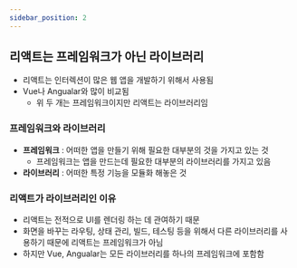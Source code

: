 ```yaml
---
sidebar_position: 2
---
```


## 리액트는 프레임워크가 아닌 라이브러리

- 리액트는 인터렉션이 많은 웹 앱을 개발하기 위해서 사용됨
- Vue나 Angualar와 많이 비교됨
  - 위 두 개는 프레임워크이지만 리액트는 라이브러리임

### 프레임워크와 라이브러리

- **프레임워크** : 어떠한 앱을 만들기 위해 필요한 대부분의 것을 가지고 있는 것
  - 프레임워크는 앱을 만드는데 필요한 대부분의 라이브러리를 가지고 있음
- **라이브러리** : 어떠한 특정 기능을 모듈화 해놓은 것

### 리액트가 라이브러리인 이유

- 리액트는 전적으로 UI를 렌더링 하는 데 관여하기 때문
- 화면을 바꾸는 라우팅, 상태 관리, 빌드, 테스팅 등을 위해서 다른 라이브러리를 사용하기 때문에 리액트는 프레임워크가 아님
- 하지만 Vue, Angualar는 모든 라이브러리를 하나의 프레임워크에 포함함
